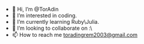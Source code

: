 - 👋 Hi, I’m @TorAdin
- 👀 I’m interested in coding.
- 🌱 I’m currently learning Ruby\Julia.
- 💞️ I’m looking to collaborate on :\
- 📫 How to reach me toradingrem2003@gmail.com

<!---
TorAdin/TorAdin is a ✨ special ✨ repository because its `README.md` (this file) appears on your GitHub profile.
You can click the Preview link to take a look at your changes.
--->
